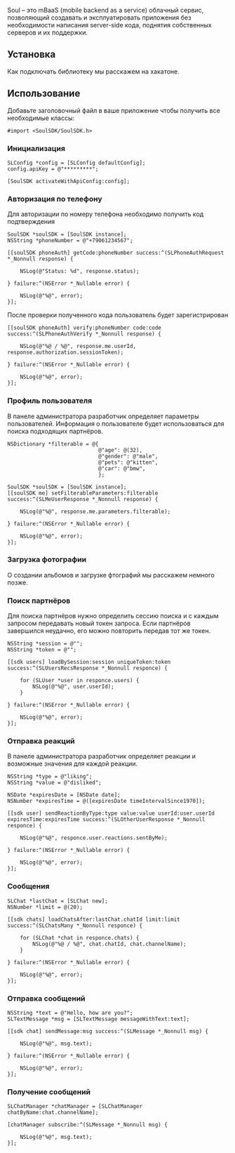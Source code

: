 Soul – это mBaaS (mobile backend as a service) облачный сервис, позволяющий создавать и эксплуатировать приложения без необходимости написания server-side кода, поднятия собственных серверов и их поддержки. 

## Установка
Как подключать библиотеку мы расскажем на хакатоне.

## Использование
Добавьте заголовочный файл в ваше приложение чтобы получить все необходимые классы:

```obj-c
#import <SoulSDK/SoulSDK.h>
```

### Инициализация

```obj-c
SLConfig *config = [SLConfig defaultConfig];
config.apiKey = @"*********";

[SoulSDK activateWithApiConfig:config];
```

### Авторизация по телефону

Для авторизации по номеру телефона необходимо получить код подтверждения

```obj-c
SoulSDK *soulSDK = [SoulSDK instance];
NSString *phoneNumber = @"+79061234567";

[[soulSDK phoneAuth] getCode:phoneNumber success:^(SLPhoneAuthRequest *_Nonnull response) {
    
    NSLog(@"Status: %d", response.status);

} failure:^(NSError *_Nullable error) {

    NSLog(@"%@", error);
}];
```

После проверки полученного кода пользователь будет зарегистрирован

```obj-c
[[soulSDK phoneAuth] verify:phoneNumber code:code success:^(SLPhoneAuthVerify *_Nonnull response) {

    NSLog(@"%@ / %@", response.me.userId, response.authorization.sessionToken);

} failure:^(NSError *_Nullable error) {

    NSLog(@"%@", error);
}];
```

### Профиль пользователя

В панеле администратора разработчик определяет параметры пользователей. Информация о пользователе будет использоваться для поиска подходящих партнёров. 

```obj-c
NSDictionary *filterable = @{
                             @"age": @(32),
                             @"gender": @"male",
                             @"pets": @"kitten",
                             @"car": @"bmw",
                             };

SoulSDK *soulSDK = [SoulSDK instance];
[[soulSDK me] setFilterableParameters:filterable success:^(SLMeUserResponse *_Nonnull response) {

    NSLog(@"%@", response.me.parameters.filterable);

} failure:^(NSError *_Nullable error) {

    NSLog(@"%@", error);
}];
```

### Загрузка фотографии

О создании альбомов и загрузке фтографий мы расскажем немного позже.

### Поиск партнёров

Для поиска партнёров нужно определить сессию поиска и с каждым запросом передавать новый токен запроса. Если партнёров завершился неудачно, его можно повторить передав тот же токен.

```obj-c
NSString *session = @"";
NSString *token = @"";

[[sdk users] loadBySession:session uniqueToken:token success:^(SLUsersRecsResponse *_Nonnull responce) {

    for (SLUser *user in responce.users) {
    	NSLog(@"%@", user.userId);
    }

} failure:^(NSError *_Nullable error) {

    NSLog(@"%@", error);
}];
```

### Отправка реакций

В панеле администратора разработчик определяет реакции и возможные значения для каждой реакции.

```obj-c
NSString *type = @"liking";
NSString *value = @"disliked";

NSDate *expiresDate = [NSDate date];
NSNumber *expiresTime = @([expiresDate timeIntervalSince1970]);

[[sdk user] sendReactionByType:type value:value userId:user.userId expiresTime:expiresTime success:^(SLOtherUserResponse *_Nonnull responce) {

    NSLog(@"%@", responce.user.reactions.sentByMe);

} failure:^(NSError *_Nullable error) {

    NSLog(@"%@", error);
}];
```

### Сообщения

```obj-c
SLChat *lastChat = [SLChat new];
NSNumber *limit = @(20);

[[sdk chats] loadChatsAfter:lastChat.chatId limit:limit success:^(SLChatsMany *_Nonnull responce) {

    for (SLChat *chat in responce.chats) {
        NSLog(@"%@ / %@", chat.chatId, chat.channelName);
    }

} failure:^(NSError *_Nullable error) {

    NSLog(@"%@", error);
}];
```

### Отправка сообщений

```obj-c
NSString *text = @"Hello, how are you?";
SLTextMessage *msg = [SLTextMessage messageWithText:text];

[[sdk chat] sendMessage:msg success:^(SLMessage *_Nonnull msg) {

    NSLog(@"%@", msg.text);

} failure:^(NSError *_Nullable error) {

    NSLog(@"%@", error);
}];
```

### Получение сообщений

```obj-c
SLChatManager *chatManager = [SLChatManager chatByName:chat.channelName];

[chatManager subscribe:^(SLMessage *_Nonnull msg) {

    NSLog(@"%@", msg.text);
}];
```